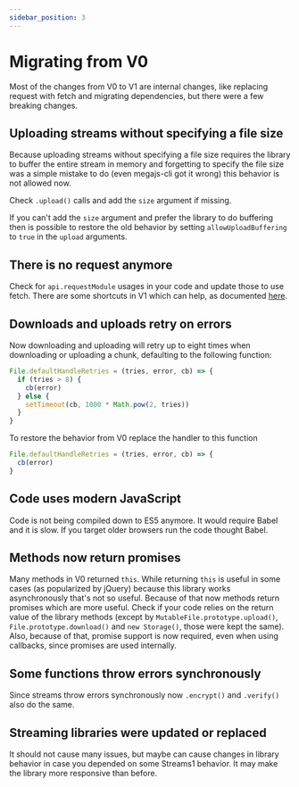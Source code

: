```yaml
---
sidebar_position: 3
---
```


# Migrating from V0

Most of the changes from V0 to V1 are internal changes, like replacing request with fetch and migrating dependencies, but there were a few breaking changes.

## Uploading streams without specifying a file size

Because uploading streams without specifying a file size requires the library to buffer the entire stream in memory and forgetting to specify the file size was a simple mistake to do (even megajs-cli got it wrong) this behavior is not allowed now.

Check `.upload()` calls and add the `size` argument if missing.

If you can't add the `size` argument and prefer the library to do buffering then is possible to restore the old behavior by setting `allowUploadBuffering` to `true` in the `upload` arguments.

## There is no request anymore

Check for `api.requestModule` usages in your code and update those to use fetch. There are some shortcuts in V1 which can help, as documented [here](tutorial/network-settings.md).

## Downloads and uploads retry on errors

Now downloading and uploading will retry up to eight times when downloading or uploading a chunk, defaulting to the following function:

```js
File.defaultHandleRetries = (tries, error, cb) => {
  if (tries > 8) {
    cb(error)
  } else {
    setTimeout(cb, 1000 * Math.pow(2, tries))
  }
}
```

To restore the behavior from V0 replace the handler to this function

```js
File.defaultHandleRetries = (tries, error, cb) => {
  cb(error)
}
```

## Code uses modern JavaScript

Code is not being compiled down to ES5 anymore. It would require Babel and it is slow. If you target older browsers run the code thought Babel.

## Methods now return promises

Many methods in V0 returned `this`. While returning `this` is useful in some cases (as popularized by jQuery) because this library works asynchronously that's not so useful. Because of that now methods return promises which are more useful. Check if your code relies on the return value of the library methods (except by `MutableFile.prototype.upload()`, `File.prototype.download()` and `new Storage()`, those were kept the same). Also, because of that, promise support is now required, even when using callbacks, since promises are used internally.

## Some functions throw errors synchronously

Since streams throw errors synchronously now `.encrypt()` and `.verify()` also do the same.

## Streaming libraries were updated or replaced

It should not cause many issues, but maybe can cause changes in library behavior in case you depended on some Streams1 behavior. It may make the library more responsive than before.
